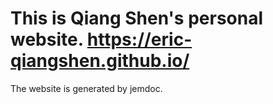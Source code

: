 # This is Qiang Shen's personal website. https://eric-qiangshen.github.io/
The website is generated by jemdoc.
